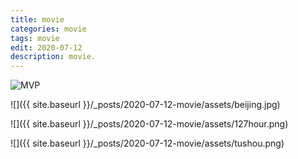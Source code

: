 ```yaml
---
title: movie
categories: movie
tags: movie
edit: 2020-07-12
description: movie. 
---
```


![MVP](https://blog.jjonline.cn/Upload/image/201901/20190122170723.png)



![]({{ site.baseurl }}/_posts/2020-07-12-movie/assets/beijing.jpg)

![]({{ site.baseurl }}/_posts/2020-07-12-movie/assets/127hour.png)

![]({{ site.baseurl }}/_posts/2020-07-12-movie/assets/tushou.png)

